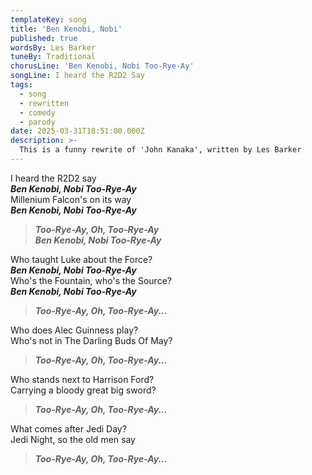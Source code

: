 ```yaml
---
templateKey: song
title: 'Ben Kenobi, Nobi'
published: true
wordsBy: Les Barker
tuneBy: Traditional
chorusLine: 'Ben Kenobi, Nobi Too-Rye-Ay'
songLine: I heard the R2D2 Say
tags:
  - song
  - rewritten
  - comedy
  - parody
date: 2025-03-31T18:51:00.000Z
description: >-
  This is a funny rewrite of 'John Kanaka', written by Les Barker
---
```

I heard the R2D2 say\
***Ben Kenobi, Nobi Too-Rye-Ay***\
Millenium Falcon's on its way\
***Ben Kenobi, Nobi Too-Rye-Ay***

> ***Too-Rye-Ay, Oh, Too-Rye-Ay\
Ben Kenobi, Nobi Too-Rye-Ay***

Who taught Luke about the Force?\
***Ben Kenobi, Nobi Too-Rye-Ay***\
Who's the Fountain, who's the Source?\
***Ben Kenobi, Nobi Too-Rye-Ay***

> ***Too-Rye-Ay, Oh, Too-Rye-Ay...***

Who does Alec Guinness play?\
Who's not in The Darling Buds Of May?

> ***Too-Rye-Ay, Oh, Too-Rye-Ay...***

Who stands next to Harrison Ford?\
Carrying a bloody great big sword?

> ***Too-Rye-Ay, Oh, Too-Rye-Ay...***

What comes after Jedi Day?\
Jedi Night, so the old men say

> ***Too-Rye-Ay, Oh, Too-Rye-Ay...***
